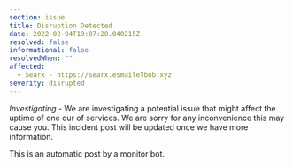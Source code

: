 ```yaml
---
section: issue
title: Disruption Detected
date: 2022-02-04T19:07:28.040215Z
resolved: false
informational: false
resolvedWhen: ""
affected:
  - Searx - https://searx.esmailelbob.xyz
severity: disrupted
---
```

*Investigating* - We are investigating a potential issue that might affect the uptime of one our of services. We are sorry for any inconvenience this may cause you. This incident post will be updated once we have more information.

This is an automatic post by a monitor bot.
        